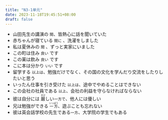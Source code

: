 ```yaml
---
title: "N3-1单元"
date: 2023-11-18T19:45:51+08:00
draft: false
---
```


- 山田先生の講演の `間`、皆熱心に話を聞いていた
- 赤ちゃんが寝ている `間に` 、洗濯をしました
- 私は夏休みの `間` 、ずっと実家にいました
- この町は住み `良い` です
- この薬は飲み `良い` です
- こに本は分かり `いい` です
- 留学する `以上は`、勉強だけでなく、その国の文化を学んだり交流をしたりしたいと思う
- いったん仕事を引き受けた `以上は`、途中でやめることはできない
- この会社の社員である `以上`、会社の利益を守らなければならない
- 彼は自分には <ruby>厳<rt>きび</rt></ruby>しい`一方で`、他人には優しい
- 兄は勉強ができる <ruby>`一方`<rt>いっぽう</rt></ruby>、遊ぶことも忘れない
- 彼は英会話学校の先生である`一方`、大学院の学生でもある
